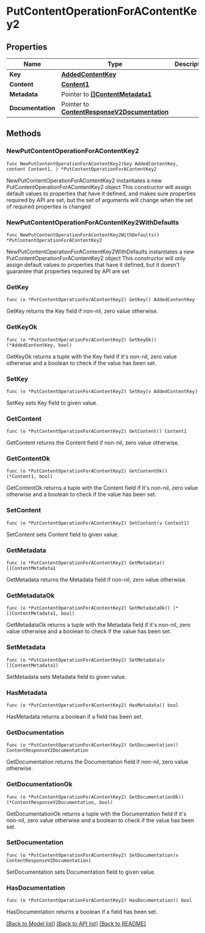 # PutContentOperationForAContentKey2

## Properties

Name | Type | Description | Notes
------------ | ------------- | ------------- | -------------
**Key** | [**AddedContentKey**](AddedContentKey.md) |  | 
**Content** | [**Content1**](Content1.md) |  | 
**Metadata** | Pointer to [**[]ContentMetadata1**](ContentMetadata1.md) |  | [optional] 
**Documentation** | Pointer to [**ContentResponseV2Documentation**](ContentResponseV2Documentation.md) |  | [optional] 

## Methods

### NewPutContentOperationForAContentKey2

`func NewPutContentOperationForAContentKey2(key AddedContentKey, content Content1, ) *PutContentOperationForAContentKey2`

NewPutContentOperationForAContentKey2 instantiates a new PutContentOperationForAContentKey2 object
This constructor will assign default values to properties that have it defined,
and makes sure properties required by API are set, but the set of arguments
will change when the set of required properties is changed

### NewPutContentOperationForAContentKey2WithDefaults

`func NewPutContentOperationForAContentKey2WithDefaults() *PutContentOperationForAContentKey2`

NewPutContentOperationForAContentKey2WithDefaults instantiates a new PutContentOperationForAContentKey2 object
This constructor will only assign default values to properties that have it defined,
but it doesn't guarantee that properties required by API are set

### GetKey

`func (o *PutContentOperationForAContentKey2) GetKey() AddedContentKey`

GetKey returns the Key field if non-nil, zero value otherwise.

### GetKeyOk

`func (o *PutContentOperationForAContentKey2) GetKeyOk() (*AddedContentKey, bool)`

GetKeyOk returns a tuple with the Key field if it's non-nil, zero value otherwise
and a boolean to check if the value has been set.

### SetKey

`func (o *PutContentOperationForAContentKey2) SetKey(v AddedContentKey)`

SetKey sets Key field to given value.


### GetContent

`func (o *PutContentOperationForAContentKey2) GetContent() Content1`

GetContent returns the Content field if non-nil, zero value otherwise.

### GetContentOk

`func (o *PutContentOperationForAContentKey2) GetContentOk() (*Content1, bool)`

GetContentOk returns a tuple with the Content field if it's non-nil, zero value otherwise
and a boolean to check if the value has been set.

### SetContent

`func (o *PutContentOperationForAContentKey2) SetContent(v Content1)`

SetContent sets Content field to given value.


### GetMetadata

`func (o *PutContentOperationForAContentKey2) GetMetadata() []ContentMetadata1`

GetMetadata returns the Metadata field if non-nil, zero value otherwise.

### GetMetadataOk

`func (o *PutContentOperationForAContentKey2) GetMetadataOk() (*[]ContentMetadata1, bool)`

GetMetadataOk returns a tuple with the Metadata field if it's non-nil, zero value otherwise
and a boolean to check if the value has been set.

### SetMetadata

`func (o *PutContentOperationForAContentKey2) SetMetadata(v []ContentMetadata1)`

SetMetadata sets Metadata field to given value.

### HasMetadata

`func (o *PutContentOperationForAContentKey2) HasMetadata() bool`

HasMetadata returns a boolean if a field has been set.

### GetDocumentation

`func (o *PutContentOperationForAContentKey2) GetDocumentation() ContentResponseV2Documentation`

GetDocumentation returns the Documentation field if non-nil, zero value otherwise.

### GetDocumentationOk

`func (o *PutContentOperationForAContentKey2) GetDocumentationOk() (*ContentResponseV2Documentation, bool)`

GetDocumentationOk returns a tuple with the Documentation field if it's non-nil, zero value otherwise
and a boolean to check if the value has been set.

### SetDocumentation

`func (o *PutContentOperationForAContentKey2) SetDocumentation(v ContentResponseV2Documentation)`

SetDocumentation sets Documentation field to given value.

### HasDocumentation

`func (o *PutContentOperationForAContentKey2) HasDocumentation() bool`

HasDocumentation returns a boolean if a field has been set.


[[Back to Model list]](../README.md#documentation-for-models) [[Back to API list]](../README.md#documentation-for-api-endpoints) [[Back to README]](../README.md)


